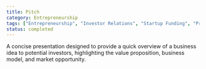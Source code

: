```yaml
---
title: Pitch
category: Entrepreneurship
tags: ["Entrepreneurship", "Investor Relations", "Startup Funding", "Presentation Skills"]
status: completed
---
```

A concise presentation designed to provide a quick overview of a business idea to potential investors, highlighting the value proposition, business model, and market opportunity.